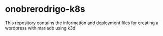# onobrerodrigo-k8s
This repository contains the information and deployment files for creating a wordpress with mariadb using k3d
